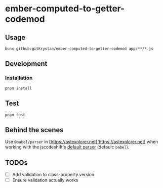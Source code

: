 # ember-computed-to-getter-codemod

## Usage

```shell
bunx github:gitKrystan/ember-computed-to-getter-codemod app/**/*.js
```

## Development

### Installation

```shell
pnpm install
```

## Test

```shell
pnpm test
```

## Behind the scenes

Use `@babel/parser` in [https://astexplorer.net](https://astexplorer.net) when working with the jscodeshift's [default parser](https://github.com/facebook/jscodeshift#usage-cli) (default: `babel`).

## TODOs

- [ ] Add validation to class-property version
- [ ] Ensure validation actually works
